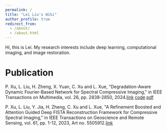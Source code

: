 ```yaml
---
permalink: /
title: "Lei Liu's Wiki"
author_profile: true
redirect_from: 
  - /about/
  - /about.html
---
```


Hi, this is Lei. My research interests include deep learning, computational imaging, and image restoration.

Publication
======
P. Xu, L. Liu, H. Zheng, X. Yuan, C. Xu and L. Xue, "Degradation-Aware Dynamic Fourier-Based Network for Spectral Compressive Imaging," in IEEE Transactions on Multimedia, vol. 26, pp. 2838-2850, 2024.[link](https://doi.org/10.1109/TMM.2023.3304450) [code](https://github.com/CISMOLab/DADF-Net) [pdf](http://liu-lei98.github.io/files/DADF.pdf)

P. Xu, L. Liu, Y. Jia, H. Zheng, C. Xu and L. Xue, "A Refinement Boosted and Attention Guided Deep FISTA Reconstruction Framework for Compressive Spectral Imaging," in IEEE Transactions on Geoscience and Remote Sensing, vol. 61, pp. 1-12, 2023, Art no. 5505912.[link](https://doi.org/10.1109/TGRS.2023.3257125)


